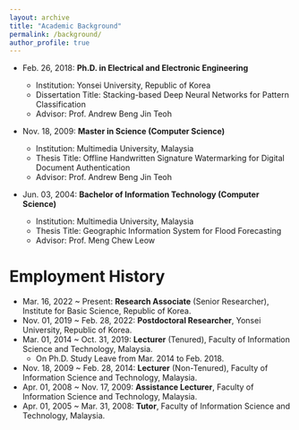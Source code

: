 ```yaml
---
layout: archive
title: "Academic Background"
permalink: /background/
author_profile: true
---
```


+ Feb. 26, 2018: **Ph.D. in Electrical and Electronic Engineering**
  + Institution: Yonsei University, Republic of Korea
  + Dissertation Title: Stacking-based Deep Neural Networks for Pattern Classification
  + Advisor: Prof. Andrew Beng Jin Teoh
    
+ Nov. 18, 2009: **Master in Science (Computer Science)**
  + Institution: Multimedia University, Malaysia
  + Thesis Title: Offline Handwritten Signature Watermarking for Digital Document Authentication
  + Advisor: Prof. Andrew Beng Jin Teoh
 
+ Jun. 03, 2004: **Bachelor of Information Technology (Computer Science)**
  + Institution: Multimedia University, Malaysia
  + Thesis Title: Geographic Information System for Flood Forecasting
  + Advisor: Prof. Meng Chew Leow


# Employment History
+ Mar. 16, 2022 ~ Present: **Research Associate** (Senior Researcher), Institute for Basic Science, Republic of Korea.
+ Nov. 01, 2019 ~ Feb. 28, 2022: **Postdoctoral Researcher**, Yonsei University, Republic of Korea.
+ Mar. 01, 2014 ~ Oct. 31, 2019: **Lecturer** (Tenured), Faculty of Information Science and Technology, Malaysia.
  + On Ph.D. Study Leave from Mar. 2014 to Feb. 2018.
+ Nov. 18, 2009 ~ Feb. 28, 2014: **Lecturer** (Non-Tenured), Faculty of Information Science and Technology, Malaysia.
+ Apr. 01, 2008 ~ Nov. 17, 2009: **Assistance Lecturer**, Faculty of Information Science and Technology, Malaysia.
+ Apr. 01, 2005 ~ Mar. 31, 2008: **Tutor**, Faculty of Information Science and Technology, Malaysia.
